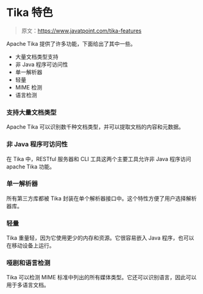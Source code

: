 # Tika 特色

> 原文：<https://www.javatpoint.com/tika-features>

Apache Tika 提供了许多功能，下面给出了其中一些。

*   大量文档类型支持
*   非 Java 程序可访问性
*   单一解析器
*   轻量
*   MIME 检测
*   语言检测

### 支持大量文档类型

Apache Tika 可以识别数千种文档类型，并可以提取文档的内容和元数据。

### 非 Java 程序可访问性

在 Tika 中，RESTful 服务器和 CLI 工具这两个主要工具允许非 Java 程序访问 apache Tika 功能。

### 单一解析器

所有第三方库都被 Tika 封装在单个解析器接口中。这个特性方便了用户选择解析器库。

### 轻量

Tika 重量轻，因为它使用更少的内存和资源。它很容易嵌入 Java 程序，也可以在移动设备上运行。

### 哑剧和语言检测

Tika 可以检测 MIME 标准中列出的所有媒体类型。它还可以识别语言，因此可以用于多语言文档。